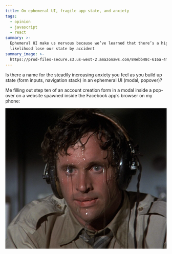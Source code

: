 ```yaml
---
title: On ephemeral UI, fragile app state, and anxiety
tags:
  - opinion
  - javascript
  - react
summary: >-
  Ephemeral UI make us nervous because we’ve learned that there’s a high
  likelihood lose our state by accident
summary_image: >-
  https://prod-files-secure.s3.us-west-2.amazonaws.com/84ebb48c-616a-4f51-ae9a-991a4e0a7e9b/2d5211c8-c670-4e1e-a4e3-03db6a74bef1/Untitled.png?X-Amz-Algorithm=AWS4-HMAC-SHA256&X-Amz-Content-Sha256=UNSIGNED-PAYLOAD&X-Amz-Credential=AKIAT73L2G45HZZMZUHI%2F20240722%2Fus-west-2%2Fs3%2Faws4_request&X-Amz-Date=20240722T054531Z&X-Amz-Expires=3600&X-Amz-Signature=2adc12bb710ec2905bec87344d2421f07b3e0a47ec5ebb55354896758ab6b213&X-Amz-SignedHeaders=host&x-id=GetObject
---
```

Is there a name for the steadily increasing anxiety you feel as you build up state (form inputs, navigation stack) in an ephemeral UI (modal, popover)?

Me filling out step ten of an account creation form in a modal inside a pop-over on a website spawned inside the Facebook app’s browser on my phone:

![](/public/notion-mirror/84ebb48c-616a-4f51-ae9a-991a4e0a7e9b/2d5211c8-c670-4e1e-a4e3-03db6a74bef1/Untitled.png)
